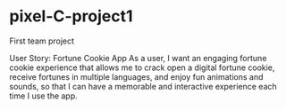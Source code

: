 # pixel-C-project1
First team project


User Story: Fortune Cookie App
As a user, I want an engaging fortune cookie experience that allows me to crack open a digital fortune cookie, receive fortunes in multiple languages, and enjoy fun animations and sounds, so that I can have a memorable and interactive experience each time I use the app.